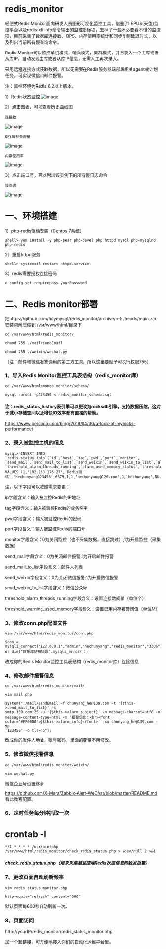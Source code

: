 # redis_monitor

轻便式Redis Monitor面向研发人员图形可视化监控工具，借鉴了LEPUS(天兔)监控平台以及redis-cli info命令输出的监控指标项，去掉了一些不必要看不懂的监控项，目前采集了数据库连接数、QPS、内存使用率统计和同步复制延迟时长，以及列出当前所有慢查询命令。

Redis Monitor可以监控单机模式，哨兵模式，集群模式，并且录入一个主库或者从库IP，自动发现主库或者从库IP信息，无需人工再次录入。

采用远程连接方式获取数据，所以无需要在Redis服务器端部署相关agent或计划任务，可实现微信和邮件报警。

注：监控环境为Redis 6.2以上版本。

1）Redis状态监控 
![image](https://raw.githubusercontent.com/hcymysql/redis_monitor/main/image/redis_monitor.jpg)

2）点击图表，可以查看历史曲线图

    连接数
![image](https://raw.githubusercontent.com/hcymysql/redis_monitor/main/image/redis_monitor_history1.png)

    QPS每秒查询量
![image](https://raw.githubusercontent.com/hcymysql/redis_monitor/main/image/redis_monitor_history2.png)

    内存使用率
![image](https://raw.githubusercontent.com/hcymysql/redis_monitor/main/image/redis_monitor_history3.png)

3）点击端口号，可以列出该实例下的所有慢日志命令

    慢查询
![image](https://raw.githubusercontent.com/hcymysql/redis_monitor/main/image/redis_slowlog.png)

# 一、环境搭建

1）php-redis驱动安装（Centos 7系统）

    shell> yum install -y php-pear php-devel php httpd mysql php-mysqlnd php-redis

2）重启httpd服务

    shell> systemctl restart httpd.service

3）redis需要授权连接密码

    > config set requirepass yourPassword

# 二、Redis monitor部署

把https://github.com/hcymysql/redis_monitor/archive/refs/heads/main.zip 安装包解压缩到 /var/www/html/目录下

    cd /var/www/html/redis_monitor/

    chmod 755 ./mail/sendEmail

    chmod 755 ./weixin/wechat.py

（注：邮件和微信报警调用的第三方工具，所以这里要赋予可执行权限755）

### 1、导入Redis Monitor监控工具表结构（redis_monitor库）

    cd /var/www/html/mongo_monitor/schema/

    mysql -uroot -p123456 < redis_monitor_schema.sql
#### 注：redis_status_history表引擎可以更改为rocksdb引擎，支持数据压缩，这对于减小存储空间以及增快IO效率都有直接的帮助。
https://www.percona.com/blog/2018/04/30/a-look-at-myrocks-performance/

### 2、录入被监控主机的信息

    mysql> INSERT INTO `redis_status_info`(`id`,`host`,`tag`,`pwd`,`port`,`monitor`,
    `send_mail`,`send_mail_to_list`,`send_weixin`,`send_weixin_to_list`,`alarm_threads_running`,
    `threshold_alarm_threads_running`,`alarm_used_memory_status`,`threshold_warning_used_memory`) 
    VALUES (1,'192.168.176.27','Redis测试','hechunyang123456',6379,1,1,'hechunyang@126.com',1,'hechunyang',NULL,150,NULL,'200M');

注，以下字段可以按照需求变更：

ip字段含义：输入被监控Redis的IP地址

tag字段含义：输入被监控Redis的业务名字

pwd字段含义：输入被监控Redis的密码

port字段含义：输入被监控Redis的端口号

monitor字段含义：0为关闭监控（也不采集数据，直接跳过）;1为开启监控（采集数据）

send_mail字段含义：0为关闭邮件报警;1为开启邮件报警

send_mail_to_list字段含义：邮件人列表

send_weixin字段含义：0为关闭微信报警;1为开启微信报警

send_weixin_to_list字段含义：微信公众号

threshold_alarm_threads_running字段含义：设置连接数阀值（单位个）

threshold_warning_used_memory字段含义：设置已用内存报警阀值（单位M）

### 3、修改conn.php配置文件

    vim /var/www/html/redis_monitor/conn.php

    $con = mysqli_connect("127.0.0.1","admin","hechunyang","redis_monitor","3306") or die("数据库链接错误".mysqli_error());

改成你的Redis Monitor监控工具表结构（redis_monitor库）连接信息

### 4、修改邮件报警信息

    cd /var/www/html/redis_monitor/mail/

    vim mail.php

    system("./mail/sendEmail -f chunyang_he@139.com -t '{$this->send_mail_to_list}' -s 
    smtp.139.com:25 -u '{$this->alarm_subject}' -o message-charset=utf8 -o message-content-type=html -m '报警信息：<br><font 
    color='#FF0000'>{$this->alarm_info}</font>' -xu chunyang_he@139.com -xp 
    '123456' -o tls=no");

改成你的发件人地址，账号密码，里面的变量不用修改。


### 5、修改微信报警信息

    cd /var/www/html/redis_monitor/weixin/

    vim wechat.py

微信企业号设置移步

https://github.com/X-Mars/Zabbix-Alert-WeChat/blob/master/README.md 看此教程配置。

### 6、定时任务每分钟抓取一次

# crontab -l
    */1 * * * * /usr/bin/php /var/www/html/redis_monitor/check_redis_status.php > /dev/null 2 >&1
##### check_redis_status.php（用来采集被监控端Redis状态信息和触发报警）

### 7、更改页面自动刷新频率

    vim redis_status_monitor.php

    http-equiv="refresh" content="600"

默认页面每600秒自动刷新一次。


### 8、页面访问

http://yourIP/redis_monitor/redis_status_monitor.php

加一个超链接，可方便地接入你们的自动化运维平台里。
